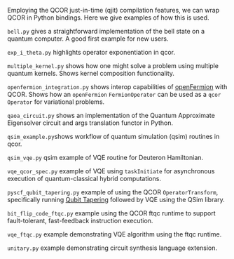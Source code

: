 Employing the QCOR just-in-time (qjit) compilation features, we can wrap QCOR in Python bindings. Here we give examples of how this is used.

`bell.py` gives a straightforward implementation of the bell state on a quantum computer. A good first example for new users.

`exp_i_theta.py` highlights operator exponentiation in qcor.

`multiple_kernel.py` shows how one might solve a problem using multiple quantum kernels. Shows kernel composition functionality.
 
`openfermion_integration.py` shows interop capabilities of [openFermion](https://github.com/quantumlib/OpenFermion) with QCOR. Shows how an `openFermion` `FermionOperator` can be used as a `qcor` `Operator` for variational problems.   

`qaoa_circuit.py` shows an implementation of the Quantum Approximate Eigensolver circuit and args translation functor in Python.

`qsim_example.py`shows workflow of quantum simulation (qsim) routines in qcor.

`qsim_vqe.py` qsim example of VQE routine for Deuteron Hamiltonian.

`vqe_qcor_spec.py` example of VQE using `taskInitiate` for asynchronous execution of quantum-classical hybrid computations. 

`pyscf_qubit_tapering.py` example of using the QCOR `OperatorTransform`, specifically running [Qubit Tapering](https://arxiv.org/abs/1701.08213) followed by VQE using the QSim library.

`bit_flip_code_ftqc.py` example using the QCOR ftqc runtime to support fault-tolerant, fast-feedback instruction execution. 

`vqe_ftqc.py` example demonstrating VQE algorithm using the ftqc runtime. 

`unitary.py` example demonstrating circuit synthesis language extension.